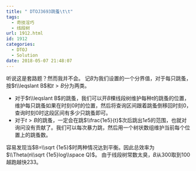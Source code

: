 ```yaml
---
title: " DTOJ3693跳蚤\t\t"
tags:
  - 奇技淫巧
  - 线段树
url: 1912.html
id: 1912
categories:
  - DTOJ
  - Solution
date: 2018-05-07 21:48:07
---
```


听说这是套路题？然而我并不会。 记$B$为我们设置的一个分界值，对于每只跳蚤，按$t\\leqslant B$和$t>B$分为两类。

*   对于$t\\leqslant B$的跳蚤，我们可以开$B$棵线段树维护每种$t$的跳蚤的位置，维护每只跳蚤如果在时刻$0$时的位置，然后将查询区间跟着跳蚤倒移回时刻$0$，查询时刻$0$时这段区间有多少只跳蚤即可。
*   对于$t>B$的跳蚤，一定会在跳$\\frac{1e5}{t}$次后跳出$1e5$的范围，也就对询问没有贡献了。我们可以每次暴力跳，然后用一个树状数组维护当前每个位置上的跳蚤数。

容易发现当$B=\\sqrt {1e5}$时两种情况达到平衡。因此总效率为$\\Theta(n\\sqrt {1e5}log\\space Q)$。 由于线段树常数太臭，$B$从$300$取到$100$越跑越快233。